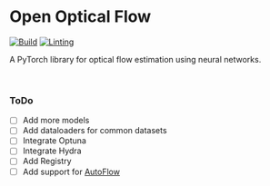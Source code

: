 # Open Optical Flow

[![Build](https://github.com/neu-vig/openoptflow/actions/workflows/package-test.yml/badge.svg)](https://github.com/neu-vig/openoptflow/actions/workflows/package-test.yml)
[![Linting](https://github.com/neu-vig/openoptflow/actions/workflows/linting.yml/badge.svg)](https://github.com/neu-vig/openoptflow/actions/workflows/linting.yml)

A PyTorch library for optical flow estimation using neural networks.


<br>

### ToDo

- [ ] Add more models
- [ ] Add dataloaders for common datasets
- [ ] Integrate Optuna
- [ ] Integrate Hydra
- [ ] Add Registry
- [ ] Add support for [AutoFlow](https://autoflow-google.github.io/#code)